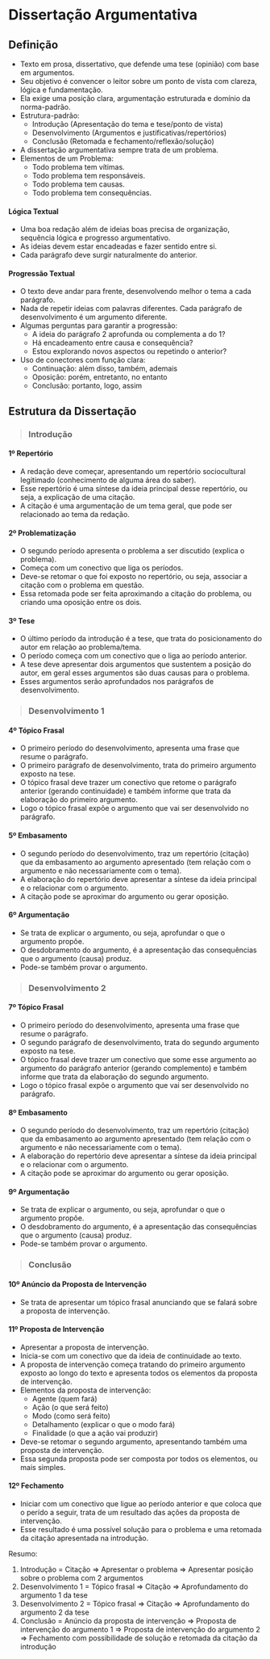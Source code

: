 # Dissertação Argumentativa

## Definição
- Texto em prosa, dissertativo, que defende uma tese (opinião) com base em argumentos.
- Seu objetivo é convencer o leitor sobre um ponto de vista com clareza, lógica e fundamentação.
- Ela exige uma posição clara, argumentação estruturada e domínio da norma-padrão.
- Estrutura-padrão:
  - Introdução (Apresentação do tema e tese/ponto de vista)
  - Desenvolvimento (Argumentos e justificativas/repertórios)
  - Conclusão (Retomada e fechamento/reflexão/solução)
- A dissertação argumentativa sempre trata de um problema.
- Elementos de um Problema:
  - Todo problema tem vítimas.
  - Todo problema tem responsáveis.
  - Todo problema tem causas.
  - Todo problema tem consequências.

#### Lógica Textual
- Uma boa redação além de ideias boas precisa de organização, sequência lógica e progresso argumentativo.
- As ideias devem estar encadeadas e fazer sentido entre si.
- Cada parágrafo deve surgir naturalmente do anterior.

#### Progressão Textual
- O texto deve andar para frente, desenvolvendo melhor o tema a cada parágrafo.
- Nada de repetir ideias com palavras diferentes. Cada parágrafo de desenvolvimento é um argumento diferente. 
- Algumas perguntas para garantir a progressão:
  - A ideia do parágrafo 2 aprofunda ou complementa a do 1?
  - Há encadeamento entre causa e consequência?
  - Estou explorando novos aspectos ou repetindo o anterior?
- Uso de conectores com função clara:
  - Continuação: além disso, também, ademais
  - Oposição: porém, entretanto, no entanto
  - Conclusão: portanto, logo, assim

## Estrutura da Dissertação

> ### Introdução

#### 1º Repertório
- A redação deve começar, apresentando um repertório sociocultural legitimado (conhecimento de alguma área do saber).
- Esse repertório é uma síntese da ideia principal desse repertório, ou seja, a explicação de uma citação.
- A citação é uma argumentação de um tema geral, que pode ser relacionado ao tema da redação.

#### 2º Problematização
- O segundo período apresenta o problema a ser discutido (explica o problema).
- Começa com um conectivo que liga os períodos.
- Deve-se retomar o que foi exposto no repertório, ou seja, associar a citação com o problema em questão.
- Essa retomada pode ser feita aproximando a citação do problema, ou criando uma oposição entre os dois.

#### 3º Tese
- O último período da introdução é a tese, que trata do posicionamento do autor em relação ao problema/tema.
- O período começa com um conectivo que o liga ao período anterior.
- A tese deve apresentar dois argumentos que sustentem a posição do autor, em geral esses argumentos são duas causas para o problema.
- Esses argumentos serão aprofundados nos parágrafos de desenvolvimento.

> ### Desenvolvimento 1

#### 4º Tópico Frasal
- O primeiro período do desenvolvimento, apresenta uma frase que resume o parágrafo.
- O primeiro parágrafo de desenvolvimento, trata do primeiro argumento exposto na tese.
- O tópico frasal deve trazer um conectivo que retome o parágrafo anterior (gerando continuidade) e também informe que trata da elaboração do primeiro argumento.
- Logo o tópico frasal expõe o argumento que vai ser desenvolvido no parágrafo.

#### 5º Embasamento
- O segundo período do desenvolvimento, traz um repertório (citação) que da embasamento ao argumento apresentado (tem relação com o argumento e não necessariamente com o tema).
- A elaboração do repertório deve apresentar a síntese da ideia principal e o relacionar com o argumento.
- A citação pode se aproximar do argumento ou gerar oposição.

#### 6º Argumentação
- Se trata de explicar o argumento, ou seja, aprofundar o que o argumento propõe.
- O desdobramento do argumento, é a apresentação das consequências que o argumento (causa) produz.
- Pode-se também provar o argumento.

> ### Desenvolvimento 2

#### 7º Tópico Frasal
- O primeiro período do desenvolvimento, apresenta uma frase que resume o parágrafo.
- O segundo parágrafo de desenvolvimento, trata do segundo argumento exposto na tese.
- O tópico frasal deve trazer um conectivo que some esse argumento ao argumento do parágrafo anterior (gerando complemento) e também informe que trata da elaboração do segundo argumento.
- Logo o tópico frasal expõe o argumento que vai ser desenvolvido no parágrafo.

#### 8º Embasamento
- O segundo período do desenvolvimento, traz um repertório (citação) que da embasamento ao argumento apresentado (tem relação com o argumento e não necessariamente com o tema).
- A elaboração do repertório deve apresentar a síntese da ideia principal e o relacionar com o argumento.
- A citação pode se aproximar do argumento ou gerar oposição.

#### 9º Argumentação
- Se trata de explicar o argumento, ou seja, aprofundar o que o argumento propõe.
- O desdobramento do argumento, é a apresentação das consequências que o argumento (causa) produz.
- Pode-se também provar o argumento.

> ### Conclusão

#### 10º Anúncio da Proposta de Intervenção
- Se trata de apresentar um tópico frasal anunciando que se falará sobre a proposta de intervenção.

#### 11º Proposta de Intervenção
- Apresentar a proposta de intervenção.
- Inicia-se com um conectivo que da ideia de continuidade ao texto.
- A proposta de intervenção começa tratando do primeiro argumento exposto ao longo do texto e apresenta todos os elementos da proposta de intervenção. 
- Elementos da proposta de intervenção:
  - Agente (quem fará)
  - Ação (o que será feito)
  - Modo (como será feito)
  - Detalhamento (explicar o que o modo fará)
  - Finalidade (o que a ação vai produzir)
- Deve-se retomar o segundo argumento, apresentando também uma proposta de intervenção.
- Essa segunda proposta pode ser composta por todos os elementos, ou mais simples.

#### 12º Fechamento
- Iniciar com um conectivo que ligue ao período anterior e que coloca que o perído a seguir, trata de um resultado das ações da proposta de intervenção.
- Esse resultado é uma possível solução para o problema e uma retomada da citação apresentada na introdução.

Resumo:
1. Introdução = Citação => Apresentar o problema => Apresentar posição sobre o problema com 2 argumentos
2. Desenvolvimento 1 = Tópico frasal => Citação => Aprofundamento do argumento 1 da tese
3. Desenvolvimento 2 = Tópico frasal => Citação => Aprofundamento do argumento 2 da tese
4. Conclusão = Anúncio da proposta de intervenção => Proposta de intervenção do argumento 1 => Proposta de intervenção do argumento 2 => Fechamento com possibilidade de solução e retomada da citação da introdução
